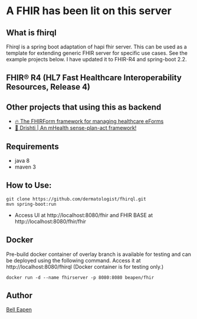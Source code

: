 # A FHIR has been lit on this server

## What is fhirql

Fhirql is a spring boot adaptation of hapi fhir server. This can be used as a template for extending generic FHIR server for specific use cases. See the example projects below. I have updated it to FHIR-R4 and spring-boot 2.2. 

## FHIR® R4 (HL7 Fast Healthcare Interoperability Resources, Release 4) 

## Other projects that using this as backend

* [:fire: The FHIRForm framework for managing healthcare eForms](https://github.com/E-Health/fhirform)
* [:eyes: Drishti | An mHealth sense-plan-act framework!](https://github.com/E-Health/drishti)

## Requirements

* java 8
* maven 3

## How to Use:

```
git clone https://github.com/dermatologist/fhirql.git
mvn spring-boot:run
```

* Access UI at http://localhost:8080/fhir and FHIR BASE at http://localhost:8080/fhir/fhir

## Docker

Pre-build docker container of overlay branch is available for testing and can be deployed using the following command. Access it at http://localhost:8080/fhirql
(Docker container is for testing only.)

```
docker run -d --name fhirserver -p 8080:8080 beapen/fhir
```

## Author

[Bell Eapen](https://nuchange.ca)
